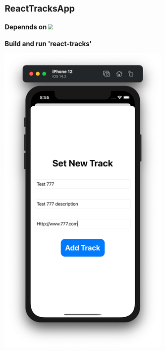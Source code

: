 # ReactTracksApp

## Depennds on ![](https://github.com/ram4ik/react-tracks.git)
## Build and run 'react-tracks'

![](https://github.com/ram4ik/ReactTracksApp/blob/main/ReactTracksApp/Assets.xcassets/Screenshot%202020-11-21%20at%2020.55.36.imageset/Screenshot%202020-11-21%20at%2020.55.36.png)
